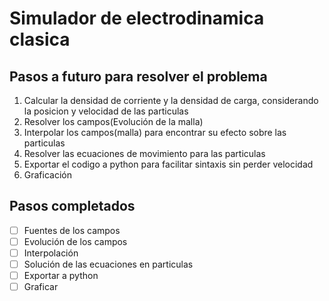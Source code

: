 # Simulador de electrodinamica clasica
 ## Pasos a futuro para resolver el problema
 1. Calcular la densidad de corriente y la densidad de carga, considerando la posicion y velocidad de las particulas
 2. Resolver los campos(Evolución de la malla)
 3. Interpolar los campos(malla) para encontrar su efecto sobre las particulas
 4. Resolver las ecuaciones de movimiento para las particulas
 5. Exportar el codigo a python para facilitar sintaxis sin perder velocidad
 6. Graficación

 ## Pasos completados
  - [ ] Fuentes de los campos
  - [ ] Evolución de los campos
  - [ ] Interpolación
  - [ ] Solución de las ecuaciones en particulas
  - [ ] Exportar a python
  - [ ] Graficar